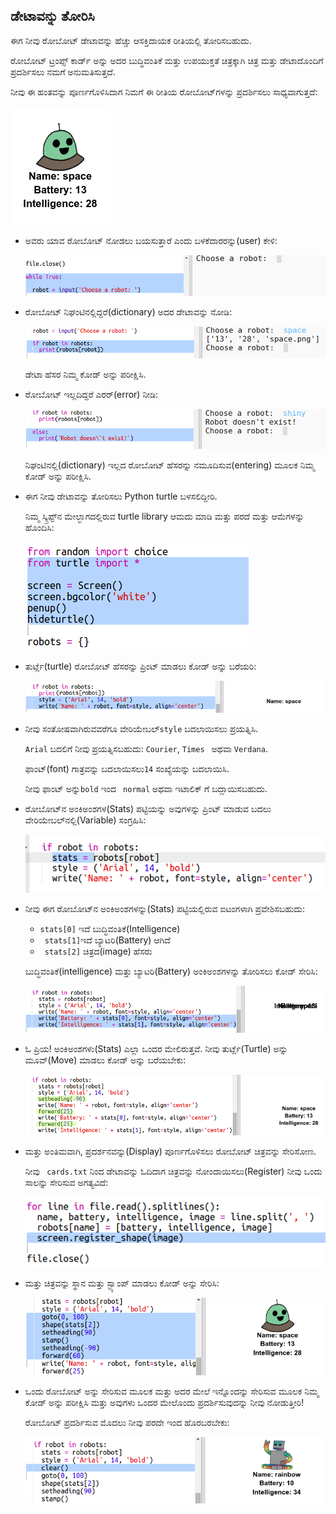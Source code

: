 ## ಡೇಟಾವನ್ನು ತೋರಿಸಿ

ಈಗ ನೀವು ರೋಬೋಟ್ ಡೇಟಾವನ್ನು ಹೆಚ್ಚು ಆಸಕ್ತಿದಾಯಕ ರೀತಿಯಲ್ಲಿ ತೋರಿಸಬಹುದು.

ರೋಬೋಟ್ ಟ್ರಂಪ್ಸ್ ಕಾರ್ಡ್ ಅನ್ನು ಅದರ ಬುದ್ಧಿವಂತಿಕೆ ಮತ್ತು ಉಪಯುಕ್ತತೆ ಚಿತ್ರಕ್ಕಾಗಿ ಚಿತ್ರ ಮತ್ತು ಡೇಟಾದೊಂದಿಗೆ ಪ್ರದರ್ಶಿಸಲು ನಮಗೆ ಅನುಮತಿಸುತ್ತದೆ.

ನೀವು ಈ ಹಂತವನ್ನು ಪೂರ್ಣಗೊಳಿಸಿದಾಗ ನಿಮಗೆ ಈ ರೀತಿಯ ರೋಬೋಟ್‌ಗಳನ್ನು ಪ್ರದರ್ಶಿಸಲು ಸಾಧ್ಯವಾಗುತ್ತದೆ:

![screenshot](images/robotrumps-example.png)

+ ಅವರು ಯಾವ ರೋಬೋಟ್ ನೋಡಲು ಬಯಸುತ್ತಾರೆ ಎಂದು ಬಳಕೆದಾರರನ್ನು(user) ಕೇಳಿ:
    
    ![screenshot](images/robotrumps-choose.png)

+ ರೋಬೋಟ್ ನಿಘಂಟಿನಲ್ಲಿದ್ದರೆ(dictionary) ಅದರ ಡೇಟಾವನ್ನು ನೋಡಿ:
    
    ![screenshot](images/robotrumps-if.png)
    
    ಡೇಟಾ ಹೆಸರ ನಿಮ್ಮ ಕೋಡ್ ಅನ್ನು ಪರೀಕ್ಷಿಸಿ.

+ ರೋಬೋಟ್ ಇಲ್ಲದಿದ್ದರೆ ಎರರ್(error) ನೀಡಿ:
    
    ![screenshot](images/robotrumps-else.png)
    
    ನಿಘಂಟಿನಲ್ಲಿ(dictionary) ಇಲ್ಲದ ರೋಬೋಟ್ ಹೆಸರನ್ನು ನಮೂದಿಸುವ(entering) ಮೂಲಕ ನಿಮ್ಮ ಕೋಡ್ ಅನ್ನು ಪರೀಕ್ಷಿಸಿ.

+ ಈಗ ನೀವು ಡೇಟಾವನ್ನು ತೋರಿಸಲು Python turtle ಬಳಸಲಿದ್ದೀರಿ.
    
    ನಿಮ್ಮ ಸ್ಕ್ರಿಪ್ಟ್‌ನ ಮೇಲ್ಭಾಗದಲ್ಲಿರುವ turtle library ಆಮದು ಮಾಡಿ ಮತ್ತು ಪರದೆ ಮತ್ತು ಆಮೆಗಳನ್ನು ಹೊಂದಿಸಿ:
    
    ![screenshot](images/robotrumps-turtle.png)

+ ತುರ್ಟ್ಲೆ(turtle) ರೋಬೋಟ್ ಹೆಸರನ್ನು ಪ್ರಿಂಟ್ ಮಾಡಲು ಕೋಡ್ ಅನ್ನು ಬರೆಯರಿ:
    
    ![screenshot](images/robotrumps-name.png)

+ ನೀವು ಸಂತೋಷವಾಗಿರುವವರೆಗೂ ವೇರಿಯೇಬಲ್`style` ಬದಲಾಯಿಸಲು ಪ್ರಯತ್ನಿಸಿ.
    
    `Arial` ಬದಲಿಗೆ ನೀವು ಪ್ರಯತ್ನಿಸಬಹುದು: `Courier`, `Times ` ಅಥವಾ `Verdana`.
    
    ಫಾಂಟ್(font) ಗಾತ್ರವನ್ನು ಬದಲಾಯಿಸಲು`14` ಸಂಖ್ಯೆಯನ್ನು ಬದಲಾಯಿಸಿ.
    
    ನೀವು ಫಾಂಟ್ ಅನ್ನು`bold` ಇಂದ ` normal` ಅಥವಾ ಇಟಾಲಿಕ್</code> ಗೆ ಬದ್ಲಾಯಿಸಬಹುದು.

+ ರೋಬೋಟ್‌ನ ಅಂಕಿಅಂಶಗಳ(Stats) ಪಟ್ಟಿಯನ್ನು ಅವುಗಳನ್ನು ಪ್ರಿಂಟ್ ಮಾಡುವ ಬದಲು ವೇರಿಯೇಬಲ್‌ನಲ್ಲಿ(Variable) ಸಂಗ್ರಹಿಸಿ:
    
    ![screenshot](images/robotrumps-stats.png)

+ ನೀವು ಈಗ ರೋಬೋಟ್‌ನ ಅಂಕಿಅಂಶಗಳನ್ನು(Stats) ಪಟ್ಟಿಯಲ್ಲಿರುವ ಐಟಂಗಳಾಗಿ ಪ್ರವೇಶಿಸಬಹುದು:
    
    + `stats[0]` ಇದೆ ಬುದ್ಧಿವಂತಿಕೆ(Intelligence)
    + ` stats[1]`ಇದೆ ಬ್ಯಾಟರಿ(Battery) ಆಗಿದೆ
    + ` stats[2]` ಚಿತ್ರದ(image) ಹೆಸರು
    
    ಬುದ್ಧಿವಂತಿಕೆ(intelligence) ಮತ್ತು ಬ್ಯಾಟರಿ(Battery) ಅಂಕಿಅಂಶಗಳನ್ನು ತೋರಿಸಲು ಕೋಡ್ ಸೇರಿಸಿ:
    
    ![screenshot](images/robotrumps-stats-2.png)

+ ಓ ಪ್ರಿಯ! ಅಂಕಿಅಂಶಗಳು(Stats) ಎಲ್ಲಾ ಒಂದರ ಮೇಲಿರುತ್ತವೆ. ನೀವು ತುರ್ಟ್ಲೆ(Turtle) ಅನ್ನು ಮೂವ್(Move) ಮಾಡಲು ಕೋಡ್ ಅನ್ನು ಬರೆಯಬೇಕು:
    
    ![screenshot](images/robotrumps-stats-3.png)

+ ಮತ್ತು ಅಂತಿಮವಾಗಿ, ಪ್ರದರ್ಶನವನ್ನು(Display) ಪೂರ್ಣಗೊಳಿಸಲು ರೋಬೋಟ್ ಚಿತ್ರವನ್ನು ಸೇರಿಸೋಣ.
    
    ನೀವು ` cards.txt` ನಿಂದ ಡೇಟಾವನ್ನು ಓದಿದಾಗ ಚಿತ್ರವನ್ನು ನೋಂದಾಯಿಸಲು(Register) ನೀವು ಒಂದು ಸಾಲನ್ನು ಸೇರಿಸುವ ಅಗತ್ಯವಿದೆ:
    
    ![screenshot](images/robotrumps-register.png)

+ ಮತ್ತು ಚಿತ್ರವನ್ನು ಸ್ಥಾನ ಮತ್ತು ಸ್ಟ್ಯಾಂಪ್ ಮಾಡಲು ಕೋಡ್ ಅನ್ನು ಸೇರಿಸಿ:
    
    ![screenshot](images/robotrumps-image.png)

+ ಒಂದು ರೋಬೋಟ್ ಅನ್ನು ಸೇರಿಸುವ ಮೂಲಕ ಮತ್ತು ಅದರ ಮೇಲೆ ಇನ್ನೊಂದನ್ನು ಸೇರಿಸುವ ಮೂಲಕ ನಿಮ್ಮ ಕೋಡ್ ಅನ್ನು ಪರೀಕ್ಷಿಸಿ ಮತ್ತು ಅವುಗಳು ಒಂದರ ಮೇಲೊಂದು ಪ್ರದರ್ಶಿಸುವುದನ್ನು ನೀವು ನೋಡುತ್ತೀರಿ!
    
    ರೋಬೋಟ್ ಪ್ರದರ್ಶಿಸುವ ಮೊದಲು ನೀವು ಪರದೇ ಇಂದ ಹೊರಬರಬೇಕು:
    
    ![screenshot](images/robotrumps-clear.png)